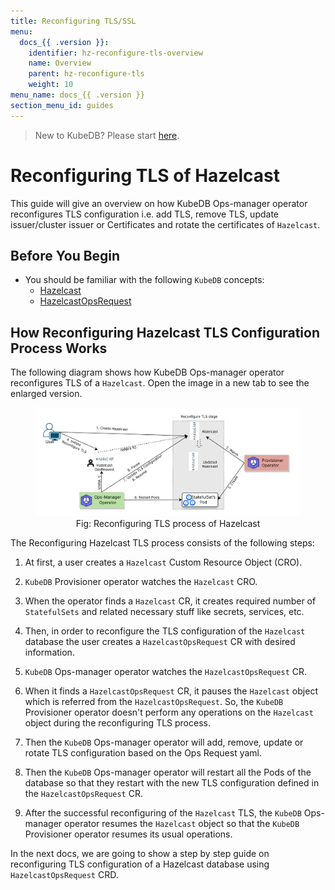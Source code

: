```yaml
---
title: Reconfiguring TLS/SSL
menu:
  docs_{{ .version }}:
    identifier: hz-reconfigure-tls-overview
    name: Overview
    parent: hz-reconfigure-tls
    weight: 10
menu_name: docs_{{ .version }}
section_menu_id: guides
---
```


> New to KubeDB? Please start [here](/docs/README.md).

# Reconfiguring TLS of Hazelcast

This guide will give an overview on how KubeDB Ops-manager operator reconfigures TLS configuration i.e. add TLS, remove TLS, update issuer/cluster issuer or Certificates and rotate the certificates of `Hazelcast`.

## Before You Begin

- You should be familiar with the following `KubeDB` concepts:
    - [Hazelcast](/docs/guides/hazelcast/concepts/hazelcast.md)
    - [HazelcastOpsRequest](/docs/guides/hazelcast/concepts/hazelcast-opsrequest.md)

## How Reconfiguring Hazelcast TLS Configuration Process Works

The following diagram shows how KubeDB Ops-manager operator reconfigures TLS of a `Hazelcast`. Open the image in a new tab to see the enlarged version.

<figure align="center">
  <img alt="Reconfiguring TLS process of Hazelcast" src="/docs/images/day-2-operation/hazelcast/hz-reconfigure-tls.svg">
<figcaption align="center">Fig: Reconfiguring TLS process of Hazelcast</figcaption>
</figure>

The Reconfiguring Hazelcast TLS process consists of the following steps:

1. At first, a user creates a `Hazelcast` Custom Resource Object (CRO).

2. `KubeDB` Provisioner  operator watches the `Hazelcast` CRO.

3. When the operator finds a `Hazelcast` CR, it creates required number of `StatefulSets` and related necessary stuff like secrets, services, etc.

4. Then, in order to reconfigure the TLS configuration of the `Hazelcast` database the user creates a `HazelcastOpsRequest` CR with desired information.

5. `KubeDB` Ops-manager operator watches the `HazelcastOpsRequest` CR.

6. When it finds a `HazelcastOpsRequest` CR, it pauses the `Hazelcast` object which is referred from the `HazelcastOpsRequest`. So, the `KubeDB` Provisioner  operator doesn't perform any operations on the `Hazelcast` object during the reconfiguring TLS process.

7. Then the `KubeDB` Ops-manager operator will add, remove, update or rotate TLS configuration based on the Ops Request yaml.

8. Then the `KubeDB` Ops-manager operator will restart all the Pods of the database so that they restart with the new TLS configuration defined in the `HazelcastOpsRequest` CR.

9. After the successful reconfiguring of the `Hazelcast` TLS, the `KubeDB` Ops-manager operator resumes the `Hazelcast` object so that the `KubeDB` Provisioner  operator resumes its usual operations.

In the next docs, we are going to show a step by step guide on reconfiguring TLS configuration of a Hazelcast database using `HazelcastOpsRequest` CRD.
